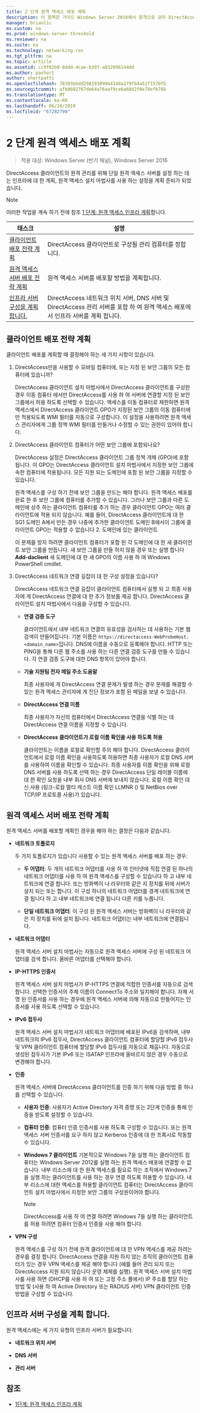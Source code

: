 ```yaml
---
title: 2 단계 원격 액세스 배포 계획
description: 이 항목은 가이드 Windows Server 2016에서 원격으로 관리 DirectAccess 클라이언트의 일부입니다.
manager: brianlic
ms.custom: na
ms.prod: windows-server-threshold
ms.reviewer: na
ms.suite: na
ms.technology: networking-ras
ms.tgt_pltfrm: na
ms.topic: article
ms.assetid: cc9f02b9-8ddd-4cae-b397-a832996144dd
ms.author: pashort
author: shortpatti
ms.openlocfilehash: 78303bbdd29819389944348a279fb4a52f1570fb
ms.sourcegitcommit: afb0602767de64a76aaf9ce6a60d2f0e78efb78b
ms.translationtype: MT
ms.contentlocale: ko-KR
ms.lasthandoff: 06/20/2019
ms.locfileid: "67282798"
---
```

# <a name="step-2-plan-the-remote-access-deployment"></a>2 단계 원격 액세스 배포 계획

>적용 대상: Windows Server (반기 채널), Windows Server 2016

DirectAccess 클라이언트의 원격 관리를 위해 단일 원격 액세스 서버를 설정 하는 데는 인프라에 대 한 계획, 원격 액세스 설치 마법사를 사용 하는 설정을 계획 준비가 되었습니다.  
  
> [!NOTE]  
> 이러한 작업을 계속 하기 전에 참조 [1 단계: 원격 액세스 인프라 계획](Step-1-Plan-the-Remote-Access-Infrastructure.md)합니다.  
  
|태스크|설명|  
|----|--------|  
|[클라이언트 배포 전략 계획](#plan-a-client-deployment-strategy)|DirectAccess 클라이언트로 구성될 관리 컴퓨터를 정합니다.|  
|[원격 액세스 서버 배포 전략 계획](#plan-a-remote-access-server-deployment-strategy)|원격 액세스 서버를 배포할 방법을 계획합니다.|  
|[인프라 서버 구성을 계획 합니다.](#plan-the-infrastructure-servers-configurations)|DirectAccess 네트워크 위치 서버, DNS 서버 및 DirectAccess 관리 서버를 포함 하 여 원격 액세스 배포에서 인프라 서버를 계획 합니다.|  
  
## <a name="plan-a-client-deployment-strategy"></a>클라이언트 배포 전략 계획  
클라이언트 배포를 계획할 때 결정해야 하는 세 가지 사항이 있습니다.  
  
1.  DirectAccess만을 사용할 수 모바일 컴퓨터에, 또는 지정 된 보안 그룹의 모든 컴퓨터에 있습니까?  
  
    DirectAccess 클라이언트 설치 마법사에서 DirectAccess 클라이언트를 구성한 경우 이동 컴퓨터 에서만 DirectAccess를 사용 하 여 서버에 연결할 지정 된 보안 그룹에서 허용 하도록 선택할 수 있습니다. 액세스를 이동 컴퓨터로 제한하면 원격 액세스에서 DirectAccess 클라이언트 GPO가 지정된 보안 그룹의 이동 컴퓨터에만 적용되도록 WMI 필터를 자동으로 구성합니다. 이 설정을 사용하려면 원격 액세스 관리자에게 그룹 정책 WMI 필터를 만들거나 수정할 수 있는 권한이 있어야 합니다.  
  
2.  DirectAccess 클라이언트 컴퓨터가 어떤 보안 그룹에 포함되나요?  
  
    DirectAccess 설정은 DirectAccess 클라이언트 그룹 정책 개체 (GPO)에 포함 됩니다. 이 GPO는 DirectAccess 클라이언트 설치 마법사에서 지정한 보안 그룹에 속한 컴퓨터에 적용됩니다. 모든 지원 되는 도메인에 포함 된 보안 그룹을 지정할 수 있습니다.
  
    원격 액세스를 구성 하기 전에 보안 그룹을 만드는 해야 합니다. 원격 액세스 배포를 완료 한 후 보안 그룹에 컴퓨터를 추가할 수 있습니다. 그러나 보안 그룹과 다른 도메인에 상주 하는 클라이언트 컴퓨터를 추가 하는 경우 클라이언트 GPO는 여러 클라이언트에 적용 되지 않습니다. 예를 들어, DirectAccess 클라이언트에 대 한 SG1 도메인 A에서 만든 경우 나중에 추가한 클라이언트 도메인 B에서이 그룹에 클라이언트 GPO는 적용할 수 없습니다 2. 도메인에 있는 클라이언트  
  
    이 문제를 방지 하려면 클라이언트 컴퓨터가 포함 된 각 도메인에 대 한 새 클라이언트 보안 그룹을 만듭니다. 새 보안 그룹을 만들 하지 않을 경우 또는 실행 합니다 **Add-daclient** 새 도메인에 대 한 새 GPO의 이름 사용 하 여 Windows PowerShell cmdlet.  
  
3.  DirectAccess 네트워크 연결 길잡이 대 한 구성 설정을 있습니다?  
  
    DirectAccess 네트워크 연결 길잡이 클라이언트 컴퓨터에서 실행 되 고 최종 사용자에 게 DirectAccess 연결에 대 한 추가 정보를 제공 합니다. DirectAccess 클라이언트 설치 마법사에서 다음을 구성할 수 있습니다.  
  
    -   **연결 검증 도구**  
  
        클라이언트에서 내부 네트워크 연결의 유효성을 검사하는 데 사용하는 기본 웹 검색이 만들어집니다. 기본 이름은 `https://directaccess-WebProbeHost.<domain_name>`입니다. DNS에 이름을 수동으로 등록해야 합니다. HTTP 또는 PING을 통해 다른 웹 주소를 사용 하는 다른 연결 검증 도구를 만들 수 있습니다. 각 연결 검증 도구에 대한 DNS 항목이 있어야 합니다.  
  
    -   **기술 지원팀 전자 메일 주소 도움말**  
  
        최종 사용자에 게 DirectAccess 연결 문제가 발생 하는 경우 문제를 해결할 수 있는 원격 액세스 관리자에 게 진단 정보가 포함 된 메일을 보낼 수 있습니다.  
  
    -   **DirectAccess 연결 이름**  
  
        최종 사용자가 자신의 컴퓨터에서 DirectAccess 연결을 식별 하는 데 DirectAccess 연결 이름을 지정할 수 있습니다.  
  
    -   **DirectAccess 클라이언트가 로컬 이름 확인을 사용 하도록 허용**  
  
        클라이언트는 이름을 로컬로 확인할 주의 해야 합니다. DirectAccess 클라이언트에서 로컬 이름 확인을 사용하도록 허용하면 최종 사용자가 로컬 DNS 서버를 사용하여 이름을 확인할 수 있습니다. 최종 사용자를 이름 확인을 위해 로컬 DNS 서버를 사용 하도록 선택 하는 경우 DirectAccess 단일 레이블 이름에 대 한 확인 요청을 내부 회사 DNS 서버에 보내지 않습니다. 로컬 이름 확인 대신 사용 (링크-로컬 멀티 캐스트 이름 확인 LLMNR () 및 NetBios over TCP/IP 프로토콜 사용)가 있습니다.  
  
## <a name="plan-a-remote-access-server-deployment-strategy"></a>원격 액세스 서버 배포 전략 계획  
원격 액세스 서버를 배포할 계획인 경우을 해야 하는 결정은 다음과 같습니다.  
  
-   **네트워크 토폴로지**  
  
    두 가지 토폴로지가 있습니다 사용할 수 있는 원격 액세스 서버를 배포 하는 경우:  
  
    -   **두 어댑터**: 두 개의 네트워크 어댑터를 사용 하 여 인터넷에 직접 연결 된 하나의 네트워크 어댑터를 사용 하 여 원격 액세스를 구성할 수 있습니다 하 고 내부 네트워크에 연결 합니다. 또는 방화벽이 나 라우터와 같은 지 장치를 뒤에 서버가 설치 되는 또는 합니다. 이 구성 하나의 네트워크 어댑터를 경계 네트워크에 연결 됩니다 하 고 내부 네트워크에 연결 됩니다 다른 키를 누릅니다.  
  
    -   **단일 네트워크 어댑터**: 이 구성 된 원격 액세스 서버는 방화벽이 나 라우터와 같은 지 장치를 뒤에 설치 됩니다. 네트워크 어댑터는 내부 네트워크에 연결됩니다.  

-   **네트워크 어댑터**  
  
    원격 액세스 서버 설치 마법사는 자동으로 원격 액세스 서버에 구성 된 네트워크 어댑터를 검색 합니다. 올바른 어댑터를 선택해야 합니다.  
  
-   **IP-HTTPS 인증서**  
  
    원격 액세스 서버 설치 마법사가 IP-HTTPS 연결에 적합한 인증서를 자동으로 검색합니다. 선택한 인증서의 주체 이름이 ConnectTo 주소와 일치해야 합니다. 자체 서명 된 인증서를 사용 하는 경우에 원격 액세스 서버에 의해 자동으로 만들어지는 인증서를 사용 하도록 선택할 수 있습니다.  
  
-   **IPv6 접두사**  
  
    원격 액세스 서버 설치 마법사가 네트워크 어댑터에 배포된 IPv6을 검색하며, 내부 네트워크의 IPv6 접두사, DirectAccess 클라이언트 컴퓨터에 할당할 IPv6 접두사 및 VPN 클라이언트 컴퓨터에 할당할 IPv6 접두사를 자동으로 채웁니다. 자동으로 생성된 접두사가 기본 IPv6 또는 ISATAP 인프라에 올바르지 않은 경우 수동으로 변경해야 합니다.  
  
-   **인증**  
  
    원격 액세스 서버에 DirectAccess 클라이언트를 인증 하기 위해 다음 방법 중 하나를 선택할 수 있습니다.  
  
    -   **사용자 인증**: 사용자가 Active Directory 자격 증명 또는 2단계 인증을 통해 인증을 받도록 설정할 수 있습니다.  
  
    -   **컴퓨터 인증**: 컴퓨터 인증 인증서를 사용 하도록 구성할 수 있습니다. 또는 원격 액세스 서버 인증서를 요구 하지 않고 Kerberos 인증에 대 한 프록시로 작동할 수 있습니다. 
  
    -   **Windows 7 클라이언트** 기본적으로 Windows 7을 실행 하는 클라이언트 컴퓨터는 Windows Server 2012를 실행 하는 원격 액세스 배포에 연결할 수 없습니다. 내부 리소스에 대 한 원격 액세스를 필요로 하는 조직에서 Windows 7을 실행 하는 클라이언트를 사용 하는 경우 연결 하도록 허용할 수 있습니다. 내부 리소스에 대한 액세스를 허용할 클라이언트 컴퓨터는 DirectAccess 클라이언트 설치 마법사에서 지정한 보안 그룹의 구성원이어야 합니다.  
  
        > [!NOTE]  
        > DirectAccess를 사용 하 여 연결 하려면 Windows 7을 실행 하는 클라이언트를 허용 하려면 컴퓨터 인증서 인증을 사용 해야 합니다.  
  
-   **VPN 구성**  
  
    원격 액세스를 구성 하기 전에 원격 클라이언트에 대 한 VPN 액세스를 제공 하려는 경우를 결정 합니다. DirectAccess 연결을 지원 하지 않는 조직의 클라이언트 컴퓨터가 있는 경우 VPN 액세스를 제공 해야 합니다 (예를 들어 관리 되지 또는 DirectAccess 지원 되지 않습니다 운영 체제를 실행). 원격 액세스 서버 설치 마법사를 사용 하면 (DHCP를 사용 하 여 또는 고정 주소 풀에서) IP 주소를 할당 하는 방법 및 (사용 하 여 Active Directory 또는 RADIUS 서버) VPN 클라이언트 인증 방법을 구성할 수 있습니다.  
  
## <a name="plan-the-infrastructure-servers-configurations"></a>인프라 서버 구성을 계획 합니다.  
원격 액세스에는 세 가지 유형의 인프라 서버가 필요합니다.  
  
-   **네트워크 위치 서버**  
  
-   **DNS 서버** 
  
-   **관리 서버** 
  
## <a name="see-also"></a>참조  
  
-   [1단계: 원격 액세스 인프라 계획](Step-1-Plan-the-Remote-Access-Infrastructure.md)  
  


